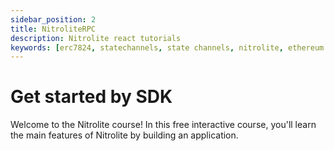 ```yaml
---
sidebar_position: 2
title: NitroliteRPC
description: Nitrolite react tutorials
keywords: [erc7824, statechannels, state channels, nitrolite, ethereum scaling, layer 2, off-chain, react tutorial]
---
```


# Get started by SDK

Welcome to the Nitrolite course! In this free interactive course, you'll learn the main features of Nitrolite by building an application.
